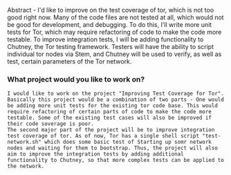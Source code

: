 Abstract - 
I'd like to improve on the test coverage of tor, which is not too good right now. Many of the code files are not tested at all, which would not be good for development, and debugging. 
    To do this, I'll write more unit tests for Tor, which may require refactoring of code to make the code more testable. To improve integration tests, I will be adding functionality to Chutney, the Tor testing framework. Testers will have the ability to script individual tor nodes via Stem, and Chutney will be used to verify, as well as test, certain parameters of the Tor network.
    
    

### What project would you like to work on?
    I would like to work on the project "Improving Test Coverage for Tor". Basically this project would be a combination of two parts - One would be adding more unit tests for the existing tor code base. This would require refactoring of certain parts of code to make the code more testable. Some of the existing test cases will also be improved if their code soverage is poor.
    The second major part of the project will be to improve integration test coverage of tor. As of now, Tor has a single shell script "test-network.sh" which does some basic test of Starting up somr network nodes and waiting for them to bootstrap. Thus, the project will also aim to improve the integration tests by adding additional functionality to Chutney, so that more complex tests can be applied to the network.
    
    
